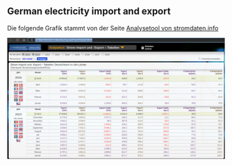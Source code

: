 ## German electricity import and export

Die folgende Grafik stammt von der Seite [Analysetool von stromdaten.info](https://www.stromdaten.info/ANALYSE/importexport/index.php)


<img src="Electricity_Table_2024-04-19.png"/>
